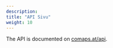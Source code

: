 ```yaml
---
description:
title: "API Sivu"
weight: 10
---
```


The API is documented on [comaps.at/api](https://comaps.at/api).
